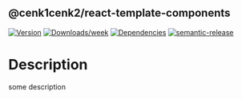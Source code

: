 ## @cenk1cenk2/react-template-components

[![Version](https://img.shields.io/npm/v/@cenk1cenk2/react-template-components.svg)](https://npmjs.org/package/@cenk1cenk2/react-template-components) [![Downloads/week](https://img.shields.io/npm/dw/@cenk1cenk2/react-template-components.svg)](https://npmjs.org/package/@cenk1cenk2/react-template-components) [![Dependencies](https://img.shields.io/librariesio/release/npm/@cenk1cenk2/react-template-components)](https://npmjs.org/package/@cenk1cenk2/react-template-components) [![semantic-release](https://img.shields.io/badge/%20%20%F0%9F%93%A6%F0%9F%9A%80-semantic--release-e10079.svg)](https://github.com/semantic-release/semantic-release)

# Description

some description
